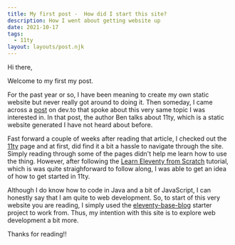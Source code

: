 ```yaml
---
title: My first post -  How did I start this site?
description: How I went about getting website up
date: 2021-10-17
tags:
  - 11ty
layout: layouts/post.njk
---
```


Hi there,

Welcome to my first my post.

For the past year or so, I have been meaning to create my own static website but never really got around to doing it. Then someday, I came across a [post](https://dev.to/bholmesdev/before-building-your-next-static-site-with-react-consider-this-2b60) on dev.to that spoke about this very same topic I was interested in. In that post, the author Ben talks about 11ty, which is a static website generated I have not heard about before.

Fast forward a couple of weeks after reading that article, I checked out the [11ty](https://www.11ty.dev/) page and at first, did find it a bit a hassle to navigate through the site. Simply reading through some of the pages didn't help me learn how to use the thing. However, after following the [Learn Eleventy from Scratch](https://learneleventyfromscratch.com/) tutorial, which is was quite straighforward to follow along, I was able to get an idea of how to get started in 11ty.

Although I do know how to code in Java and a bit of JavaScript, I can honestly say that I am quite to web development. So, to start of this very website you are reading, I simply used the [eleventy-base-blog](https://github.com/11ty/eleventy-base-blog) starter project to work from. Thus, my intention with this site is to explore web development a bit more.

Thanks for reading!!
